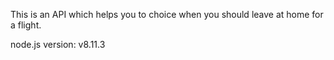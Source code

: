 This is an API which helps you to choice when you should leave at home for a flight.

node.js version: v8.11.3
